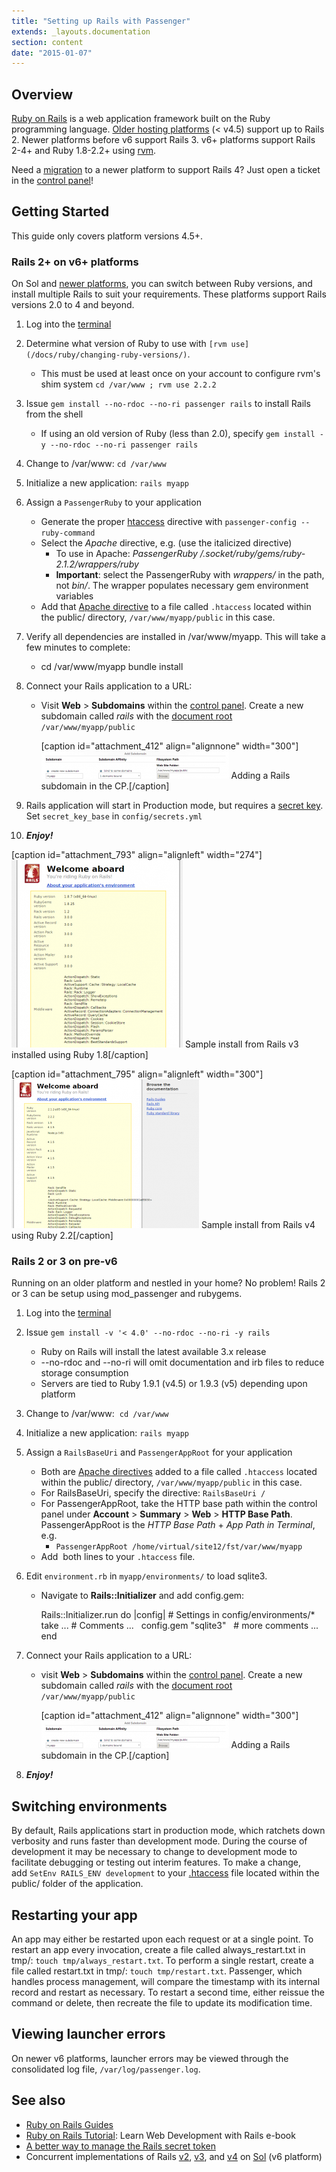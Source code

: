 ```yaml
---
title: "Setting up Rails with Passenger"
extends: _layouts.documentation
section: content
date: "2015-01-07"
---
```


## Overview

[Ruby on Rails](http://en.wikipedia.org/wiki/Ruby_on_Rails) is a web application framework built on the Ruby programming language. [Older hosting platforms](/docs/platform/determining-platform-version/ "Determining platform version") (< v4.5) support up to Rails 2. Newer platforms before v6 support Rails 3. v6+ platforms support Rails 2-4+ and Ruby 1.8-2.2+ using [rvm](http://rvm.io).

Need a [migration](/docs/platform/migrating-another-server/ "Migrating to another server") to a newer platform to support Rails 4? Just open a ticket in the [control panel](/docs/control-panel/logging-into-the-control-panel/ "Logging into the control panel")!

## Getting Started

This guide only covers platform versions 4.5+.

### Rails 2+ on v6+ platforms

On Sol and [newer platforms](/docs/platform/determining-platform-version/ "Determining platform version"), you can switch between Ruby versions, and install multiple Rails to suit your requirements. These platforms support Rails versions 2.0 to 4 and beyond.

1. Log into the [terminal](/docs/terminal/accessing-terminal/ "Accessing terminal")
2. Determine what version of Ruby to use with `[rvm use](/docs/ruby/changing-ruby-versions/)`.
    - This must be used at least once on your account to configure rvm's shim system `cd /var/www ; rvm use 2.2.2`
3. Issue `gem install --no-rdoc --no-ri passenger rails` to install Rails from the shell
    - If using an old version of Ruby (less than 2.0), specify `gem install -y --no-rdoc --no-ri passenger rails`
4. Change to /var/www: `cd /var/www`
5. Initialize a new application: `rails myapp`
6. Assign a `PassengerRuby` to your application
    - Generate the proper [htaccess](/docs/guides/htaccess-guide/ ".htaccess Guide") directive with `passenger-config --ruby-command`
    - Select the _Apache_ directive, e.g. (use the italicized directive)
        - To use in Apache: _PassengerRuby /.socket/ruby/gems/ruby-2.1.2/wrappers/ruby_
        - **Important**: select the PassengerRuby with _wrappers/_ in the path, not _bin/_. The wrapper populates necessary gem environment variables
    - Add that [Apache directive](/docs/guides/htaccess-guide/ ".htaccess Guide") to a file called `.htaccess` located within the public/ directory, `/var/www/myapp/public` in this case.
7. Verify all dependencies are installed in /var/www/myapp. This will take a few minutes to complete:
    - cd /var/www/myapp
        bundle install
        
8. Connect your Rails application to a URL:
    - Visit **Web** > **Subdomains** within the [control panel](/docs/control-panel/logging-into-the-control-panel/ "Logging into the control panel"). Create a new subdomain called _rails_ with the [document root](/docs/web-content/where-is-site-content-served-from/ "Where is site content served from?") `/var/www/myapp/public`
        
        \[caption id="attachment\_412" align="alignnone" width="300"\][![Adding a Rails subdomain in the CP.](images/Rails-subdomain-300x44.png)](/docs/wp-content/uploads/2015/01/Rails-subdomain.png) Adding a Rails subdomain in the CP.\[/caption\]
9. Rails application will start in Production mode, but requires a [secret key](http://edgeguides.rubyonrails.org/upgrading_ruby_on_rails.html#config-secrets-yml). Set `secret_key_base` in `config/secrets.yml`
10. _**Enjoy!**_

\[caption id="attachment\_793" align="alignleft" width="274"\][![Sample install from Rails v3 installed using Ruby 1.8](images/rails-v3-installed-274x300.png)](/docs/wp-content/uploads/2015/01/rails-v3-installed.png) Sample install from Rails v3 installed using Ruby 1.8\[/caption\]

\[caption id="attachment\_795" align="alignleft" width="300"\][![Sample install from Rails v4 using Ruby 2.2](images/rails-v4-installed-300x238.png)](/docs/wp-content/uploads/2015/01/rails-v4-installed.png) Sample install from Rails v4 using Ruby 2.2\[/caption\]

### Rails 2 or 3 on pre-v6

Running on an older platform and nestled in your home? No problem! Rails 2 or 3 can be setup using mod\_passenger and rubygems.

1. Log into the [terminal](/docs/terminal/accessing-terminal/ "Accessing terminal")
2. Issue `gem install -v '< 4.0' --no-rdoc --no-ri -y rails`
    - Ruby on Rails will install the latest available 3.x release
    - \--no-rdoc and --no-ri will omit documentation and irb files to reduce storage consumption
    - Servers are tied to Ruby 1.9.1 (v4.5) or 1.9.3 (v5) depending upon platform
3. Change to /var/www:  `cd /var/www`
4. Initialize a new application: `rails myapp`
5. Assign a `RailsBaseUri` and `PassengerAppRoot` for your application
    - Both are [Apache directives](/docs/guides/htaccess-guide/ ".htaccess Guide") added to a file called `.htaccess` located within the public/ directory, `/var/www/myapp/public` in this case.
    - For RailsBaseUri, specify the directive: `RailsBaseUri /`
    - For PassengerAppRoot, take the HTTP base path within the control panel under **Account** > **Summary** > **Web** > **HTTP Base Path**. PassengerAppRoot is the _HTTP Base Path_ + _App Path in Terminal_, e.g.
        - `PassengerAppRoot /home/virtual/site12/fst/var/www/myapp`
    - Add  both lines to your `.htaccess` file.
6. Edit `environment.rb` in `myapp/environments/` to load sqlite3.
    - Navigate to **Rails::Initializer** and add config.gem:
        
        Rails::Initializer.run do |config|
           # Settings in config/environments/\* take ...
           # Comments ...
         
           config.gem "sqlite3"
         
           # more comments ...
        end
        
7. Connect your Rails application to a URL:
    - visit **Web** > **Subdomains** within the [control panel](/docs/control-panel/logging-into-the-control-panel/ "Logging into the control panel"). Create a new subdomain called _rails_ with the [document root](/docs/web-content/where-is-site-content-served-from/ "Where is site content served from?") `/var/www/myapp/public`
        
        \[caption id="attachment\_412" align="alignnone" width="300"\][![Adding a Rails subdomain in the CP.](images/Rails-subdomain-300x44.png)](/docs/wp-content/uploads/2015/01/Rails-subdomain.png) Adding a Rails subdomain in the CP.\[/caption\]
8. _**Enjoy!**_

## Switching environments

By default, Rails applications start in production mode, which ratchets down verbosity and runs faster than development mode. During the course of development it may be necessary to change to development mode to facilitate debugging or testing out interim features. To make a change, add `SetEnv RAILS_ENV development` to your [.htaccess](/docs/guides/htaccess-guide/ ".htaccess Guide") file located within the public/ folder of the application.

## Restarting your app

An app may either be restarted upon each request or at a single point. To restart an app every invocation, create a file called always\_restart.txt in tmp/: `touch tmp/always_restart.txt`. To perform a single restart, create a file called restart.txt in tmp/: `touch tmp/restart.txt`. Passenger, which handles process management, will compare the timestamp with its internal record and restart as necessary. To restart a second time, either reissue the command or delete, then recreate the file to update its modification time.

## Viewing launcher errors

On newer v6 platforms, launcher errors may be viewed through the consolidated log file, `/var/log/passenger.log`.

## See also

- [Ruby on Rails Guides](http://guides.rubyonrails.org/index.html)
- [Ruby on Rails Tutorial](https://www.railstutorial.org/book): Learn Web Development with Rails e-book
- [A better way to manage the Rails secret token](http://daniel.fone.net.nz/blog/2013/05/20/a-better-way-to-manage-the-rails-secret-token/)
- Concurrent implementations of Rails [v2](http://rails2.futz.net), [v3](http://rails3.futz.net), and [v4](http://rails4.futz.net) on [Sol](http://apiscp.com/server-lookup?domain=futz.net) (v6 platform)

